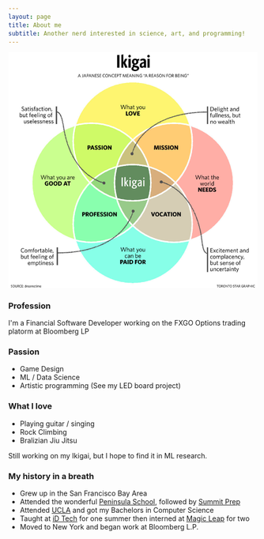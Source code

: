 ```yaml
---
layout: page
title: About me
subtitle: Another nerd interested in science, art, and programming!
---
```

![](img/Ikigai.png)

### Profession
I'm a Financial Software Developer working on the FXGO Options trading platorm at Bloomberg LP

### Passion
 * Game Design
 * ML / Data Science
 * Artistic programming (See my LED board project)

### What I love
 * Playing guitar / singing
 * Rock Climbing
 * Bralizian Jiu Jitsu

Still working on my Ikigai, but I hope to find it in ML research.

### My history in a breath
 * Grew up in the San Francisco Bay Area
 * Attended the wonderful [Peninsula School](https://www.peninsulaschool.org/), followed by [Summit Prep](https://summitps.org/our-schools/summit-prep-redwood-city/)
 * Attended [UCLA](http://www.ucla.edu/) and got my Bachelors in Computer Science
 * Taught at [iD Tech](https://www.idtech.com/) for one summer then interned at [Magic Leap](https://www.magicleap.com/) for two
 * Moved to New York and began work at Bloomberg L.P.
